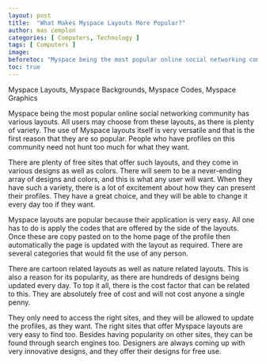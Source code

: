 ```yaml
---
layout: post
title:  "What Makes Myspace Layouts More Popular?"
author: mas cemplon
categories: [ Computers, Technology ]
tags: [ Computers ]
image: 
beforetoc: "Myspace being the most popular online social networking community has various layouts. All users may choose from these layouts, as there is plenty of variety.."
toc: true
---
```



Myspace Layouts, Myspace Backgrounds, Myspace Codes, Myspace Graphics



Myspace being the most popular online social networking community has various layouts. All users may choose from these layouts, as there is plenty of variety. The use of Myspace layouts itself is very versatile and that is the first reason that they are so popular. People who have profiles on this community need not hunt too much for what they want.

There are plenty of free sites that offer such layouts, and they come in various designs as well as colors. There will seem to be a never-ending array of designs and colors, and this is what any user will want. When they have such a variety, there is a lot of excitement about how they can present their profiles. They have a great choice, and they will be able to change it every day too if they want.

Myspace layouts are popular because their application is very easy. All one has to do is apply the codes that are offered by the side of the layouts. Once these are copy pasted on to the home page of the profile then automatically the page is updated with the layout as required. There are several categories that would fit the use of any person.

There are cartoon related layouts as well as nature related layouts. This is also a reason for its popularity, as there are hundreds of designs being updated every day. To top it all, there is the cost factor that can be related to this. They are absolutely free of cost and will not cost anyone a single penny.

They only need to access the right sites, and they will be allowed to update the profiles, as they want. The right sites that offer Myspace layouts are very easy to find too. Besides having popularity on other sites, they can be found through search engines too. Designers are always coming up with very innovative designs, and they offer their designs for free use.


